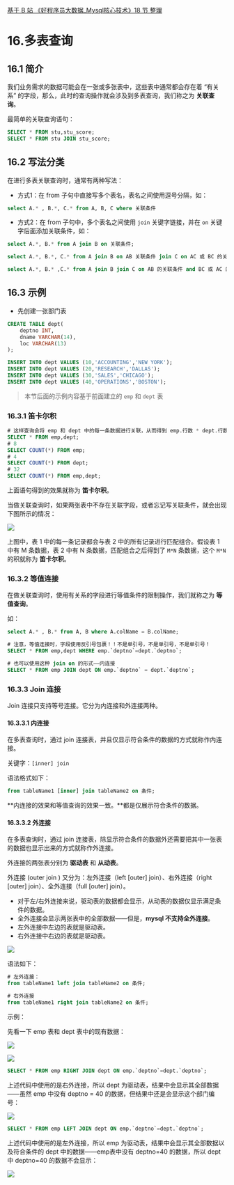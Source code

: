 [基于 B 站 《好程序员大数据_Mysql核心技术》18 节 整理](https://www.bilibili.com/video/BV1ut4y1y7tt?p=18)

# 16.多表查询

## 16.1 简介

我们业务需求的数据可能会在一张或多张表中，这些表中通常都会存在着 “有关系” 的字段，那么，此时的查询操作就会涉及到多表查询，我们称之为 **关联查询**。

最简单的关联查询语句：

```sql
SELECT * FROM stu,stu_score;SELECT * FROM stu JOIN stu_score;
```

## 16.2 写法分类

在进行多表关联查询时，通常有两种写法：

* 方式1：在 from 子句中直接写多个表名，表名之间使用逗号分隔，如：

```sql
select A.* , B.*, C.* from A, B, C where 关联条件
```

* 方式2：在 from 子句中，多个表名之间使用 `join` 关键字链接，并在 `on` 关键字后面添加关联条件，如：

```sql
select A.*, B.* from A join B on 关联条件;

select A.*, B.*, C.* from A join B on AB 关联条件 join C on AC 或 BC 的关联关系;

select A.*, B.* ,C.* from A join B join C on AB 的关联条件 and BC 或 AC 的关联条件;  
```

## 16.3 示例

* 先创建一张部门表

```sql
CREATE TABLE dept(	deptno INT,	dname VARCHAR(14),	loc VARCHAR(13));INSERT INTO dept VALUES (10,'ACCOUNTING','NEW YORK');INSERT INTO dept VALUES (20,'RESEARCH','DALLAS');INSERT INTO dept VALUES (30,'SALES','CHICAGO');INSERT INTO dept VALUES (40,'OPERATIONS','BOSTON');
```

> 本节后面的示例内容基于前面建立的 `emp` 和 `dept` 表

### 16.3.1 笛卡尔积

```sql
# 这样查询会将 emp 和 dept 中的每一条数据进行关联，从而得到 emp.行数 * dept.行数 条结果。
SELECT * FROM emp,dept;# 8SELECT COUNT(*) FROM emp;# 4SELECT COUNT(*) FROM dept;# 32SELECT COUNT(*) FROM emp,dept;
```

上面语句得到的效果就称为 **笛卡尔积**。

当做关联查询时，如果两张表中不存在关联字段，或者忘记写关联条件，就会出现下图所示的情况：

![](pics/16-1-笛卡尔积.png)

上图中，表 1 中的每一条记录都会与表 2 中的所有记录进行匹配组合。假设表 1 中有 M 条数据，表 2 中有 N  条数据，匹配组合之后得到了 `M*N` 条数据，这个 `M*N` 的积就称为 **笛卡尔积**。

### 16.3.2 等值连接

在做关联查询时，使用有关系的字段进行等值条件的限制操作，我们就称之为 **等值查询**。

如：

```sql
select A.* , B.* from A, B where A.colName = B.colName;
```

```sql
# 注意，等值连接时，字段使用反引号包裹！！不是单引号，不是单引号，不是单引号！
SELECT * FROM emp,dept WHERE emp.`deptno`=dept.`deptno`;

# 也可以使用这种 join on 的形式——内连接
SELECT * FROM emp JOIN dept ON emp.`deptno` = dept.`deptno`;
```

### 16.3.3 Join 连接

Join 连接只支持等号连接。它分为内连接和外连接两种。

#### 16.3.3.1 内连接

在多表查询时，通过 join 连接表，并且仅显示符合条件的数据的方式就称作内连接。

关键字：`[inner] join`

语法格式如下：

```sql
from tableName1 [inner] join tableName2 on 条件;
``` 

**内连接的效果和等值查询的效果一致。**都是仅展示符合条件的数据。

#### 16.3.3.2 外连接

在多表查询时，通过 join 连接表，除显示符合条件的数据外还需要把其中一张表的数据也显示出来的方式就称作外连接。

外连接的两张表分别为 **驱动表** 和 **从动表**。

外连接 (outer join ) 又分为：左外连接（left [outer] join）、右外连接（right [outer] join）、全外连接（full [outer] join）。

* 对于左/右外连接来说，驱动表的数据都会显示，从动表的数据仅显示满足条件的数据。
* 全外连接会显示两张表中的全部数据——但是，**mysql 不支持全外连接**。
* 左外连接中左边的表就是驱动表。
* 右外连接中右边的表就是驱动表。

![](pics/16-2-内连接和外连接.png)

语法如下：

```sql
# 左外连接：
from tableName1 left join tableName2 on 条件;

# 右外连接
from tableName1 right join tableName2 on 条件;
```

示例：

先看一下 emp 表和 dept 表中的现有数据：

![](pics/16-3-emp表中的数据.png)

![](pics/16-4-dept表中的数据.png)

```sql
SELECT * FROM emp RIGHT JOIN dept ON emp.`deptno`=dept.`deptno`;
```

上述代码中使用的是右外连接，所以 dept 为驱动表，结果中会显示其全部数据——虽然 emp 中没有 deptno = 40 的数据，但结果中还是会显示这个部门编号：

![](pics/16-5-右外连接.png)

```sql
SELECT * FROM emp LEFT JOIN dept ON emp.`deptno`=dept.`deptno`;
```

上述代码中使用的是左外连接，所以 emp 为驱动表，结果中会显示其全部数据以及符合条件的 dept 中的数据——emp表中没有 deptno=40 的数据，所以 dept 中 deptno=40 的数据不会显示：

![](pics/16-6-左外连接.png)


